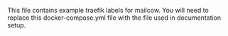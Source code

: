 This file contains example traefik labels for mailcow. You will need to replace this docker-compose.yml file with the file used in documentation setup.
